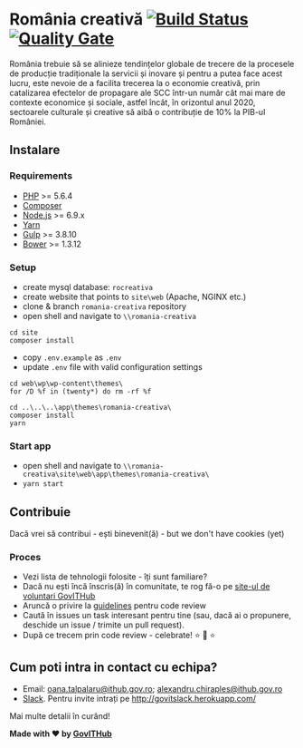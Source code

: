 # România creativă [![Build Status](https://travis-ci.org/gov-ithub/romania-creativa.svg?branch=master)](https://travis-ci.org/gov-ithub/romania-creativa) [![Quality Gate](https://sonarqube.com/api/badges/gate?key=govithub:romania-creativa)](https://sonarqube.com/dashboard?id=govithub:romania-creativa)

România trebuie să se alinieze tendințelor globale de trecere de la procesele de producție tradiționale la servicii și inovare și pentru a putea face acest lucru, este nevoie de a facilita trecerea la o economie creativă, prin catalizarea efectelor de propagare ale SCC într-un număr cât mai mare de contexte economice și sociale, astfel încât, în orizontul anul 2020, sectoarele culturale și creative să aibă o contribuție de 10% la PIB-ul României.

## Instalare
### Requirements

* [PHP](http://php.net/manual/en/install.php) >= 5.6.4
* [Composer](https://getcomposer.org/download/)
* [Node.js](http://nodejs.org/) >= 6.9.x
* [Yarn](https://yarnpkg.com/en/docs/install)
* [Gulp](https://github.com/gulpjs/gulp/blob/master/docs/getting-started.md) >= 3.8.10
* [Bower](https://github.com/bower/bower/blob/master/README.md#install) >= 1.3.12

### Setup
* create mysql database: `rocreativa`
* create website that points to `site\web` (Apache, NGINX etc.) 
* clone & branch `romania-creativa` repository
* open shell and navigate to `\\romania-creativa` 
```
cd site
composer install
```
- copy `.env.example` as `.env`
- update `.env` file with valid configuration settings
```
cd web\wp\wp-content\themes\
for /D %f in (twenty*) do rm -rf %f

cd ..\..\..\app\themes\romania-creativa\
composer install
yarn
```

### Start app
* open shell and navigate to `\\romania-creativa\site\web\app\themes\romania-creativa\`
* `yarn start`


## Contribuie

Dacă vrei să contribui - ești binevenit(ă) - but we don't have cookies (yet) 

### Proces
- Vezi lista de tehnologii folosite - îți sunt familiare?
- Dacă nu ești încă înscris(ă) în comunitate, te rog fă-o pe [site-ul de voluntari GovITHub](http://voluntari.ithub.gov.ro/)
- Aruncă o privire la [guidelines](https://github.com/gov-ithub/guidelines/blob/master/CODE_REVIEW.md) pentru code review 
- Caută în issues un task interesant pentru tine (sau, dacă ai o propunere, deschide un issue / trimite un pull request). 
- După ce trecem prin code review - celebrate! :star: :star2: :star:

## Cum poti intra in contact cu echipa?
- Email: oana.talpalaru@ithub.gov.ro; alexandru.chiraples@ithub.gov.ro
- [Slack](https://govithub.slack.com/messages/romania-creativa/details/). Pentru invite intrați pe http://govitslack.herokuapp.com/

Mai multe detalii în curând! 

**Made with :heart: by [GovITHub](http://ithub.gov.ro)**
